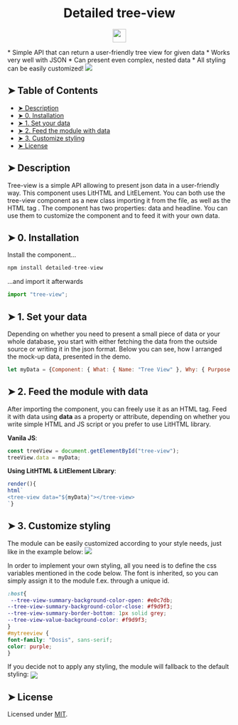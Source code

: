 <h1 align="center">Detailed tree-view</h1>
<p align="center">
<a href="https://www.npmjs.com/package/detailed-tree-view"><img src="https://i.pinimg.com/originals/0d/59/22/0d5922d05bf2866c850a470f3ee84c0b.png" height="30"/></a>
</p>
* Simple API that can return a user-friendly tree view for given data
* Works very well with JSON
* Can present even complex, nested data
* All styling can be easily customized!

<img src="https://user-images.githubusercontent.com/38051431/66752638-2979e100-ee92-11e9-8494-e205412a2180.gif">

## ➤ Table of Contents
* [➤ Description](#-description)
* [➤ 0. Installation](#-0-installation)
* [➤ 1. Set your data](#-1-set-your-data)
* [➤ 2. Feed the module with data](#-2-feed-the-module-with-data)
* [➤ 3. Customize styling](#-3-customize-styling)
* [➤ License](#-license)

## ➤ Description
Tree-view is a simple API allowing to present json data in a user-friendly way. This component uses LitHTML and LitELement. You can both use the tree-view component as a new class importing it from the file, as well as the HTML tag <tree-view>. The component has two properties: data and headline. You can use them to customize the component and to feed it with your own data.
	
## ➤ 0. Installation
Install the component...
```javascript
npm install detailed-tree-view
```
...and import it afterwards
```javascript
import "tree-view";
```
## ➤ 1. Set your data

Depending on whether you need to present a small piece of data or your whole database, you start with either fetching the data from the outside source or writing it in the json format. Below you can see, how I arranged the mock-up data, presented in the demo.

```javascript
let myData = {Component: { What: { Name: "Tree View" }, Why: { Purpose: "To present fetched data in a user-friendly way" } },Creator: { Name: "Anastazja Galuza", City: "Copenhagen" }}
```
## ➤ 2. Feed the module with data
After importing the component, you can freely use it as an HTML tag. Feed it with data using <b>data</b> as a property or attribute, depending on whether you write simple HTML and JS script or you prefer to use LitHTML library.

<b>Vanila JS</b>:
```javascript
const treeView = document.getElementById("tree-view");
treeView.data = myData;
```
<b>Using LitHTML & LitElement Library</b>:
```javascript
render(){
html`
<tree-view data="${myData}"></tree-view>
`}

```
## ➤ 3. Customize styling
The module can be easily customized according to your style needs, just like in the example below:
<img src="https://user-images.githubusercontent.com/38051431/66751824-3c8bb180-ee90-11e9-8c3a-14945d333042.png">

In order to implement your own styling, all you need is to define the css variables mentioned in the code below.
The font is inherited, so you can simply assign it to the module f.ex. through a unique id.
```css
:host{
 --tree-view-summary-background-color-open: #e0c7db;
--tree-view-summary-background-color-close: #f9d9f3;
--tree-view-summary-border-bottom: 1px solid grey;
--tree-view-value-background-color: #f9d9f3;
}
#mytreeview {
font-family: "Dosis", sans-serif;
color: purple;
}
```

If you decide not to apply any styling, the module will fallback to the default styling:
<img align="center" src="https://user-images.githubusercontent.com/38051431/66747848-d437d280-ee85-11e9-9f89-d1dcde7372b4.png">
## ➤ License
	
Licensed under [MIT](https://opensource.org/licenses/MIT).
